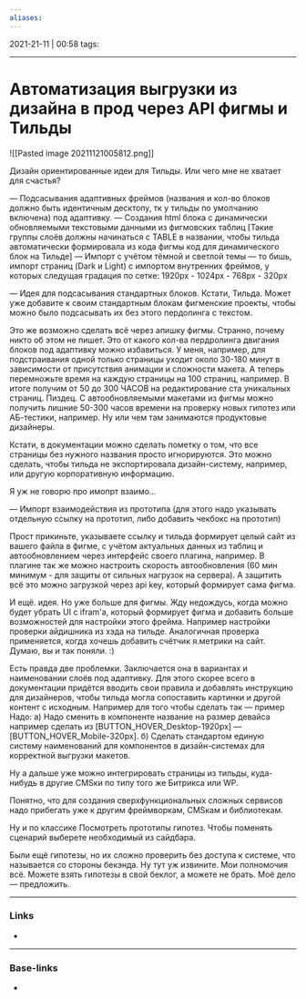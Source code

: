 ```yaml
---
aliases:
---
```

2021-21-11 | 00:58
tags: 
___

# Автоматизация выгрузки из дизайна в прод через API фигмы и Тильды

![[Pasted image 20211121005812.png]]


Дизайн ориентированные идеи для Тильды. Или чего мне не хватает для счастья?

— Подсасывания адаптивных фреймов (названия и кол-во блоков должно быть идентичным десктопу, тк у тильды по умолчанию включена) под адаптивку.
— Создания html блока с динамически обновляемыми текстовыми данными из фигмовских таблиц [Такие группы слоёв должны начинаться с TABLE в названии, чтобы тильда автоматически формировала из кода фигмы код для динамического блок на Тильде]
— Импорт с учётом тёмной и светлой темы — то бишь, импорт страниц (Dark и Light) с импортом внутренних фреймов, у которых следущая градация по сетке: 1920px - 1024px - 768px - 320px 

— Идея для подсасывания стандартных блоков. Кстати, Тильда. Может уже добавите к своим стандартным блокам фигменские проекты, чтобы можно было подсасывать их без этого пердолинга с текстом.

Это же возможно сделать всё через апишку фигмы. Странно, почему никто об этом не пишет. Это от какого кол-ва пердролинга двигания блоков под адаптивку можно избавиться. У меня, например, для подстраивания одной только страницы уходит около 30-180 минут в зависимости от присутствия анимации и сложности макета. А теперь перемножьте время на каждую страницы на 100 страниц, например. В итоге получим от 50 до 300 ЧАСОВ на редактирование ста уникальных страниц. Пиздец. С автообновляемыми макетами из фигмы можно получить лишние 50-300 часов времени на проверку новых гипотез или АБ-тестики, например. Ну или чем там занимаются продуктовые дизайнеры.

Кстати, в документации можно сделать пометку о том, что все страницы без нужного названия просто игнорируются. Это можно сделать, чтобы тильда не экспортировала дизайн-систему, например, или другую корпоративную информацию.

Я уж не говорю про имопрт взаимо...

— Импорт взаимодействия из прототипа (для этого надо указывать отдельную ссылку на прототип, либо добавить чекбокс на прототип)

Прост прикиньте, указываете ссылку и тильда формирует целый сайт из вашего файла в фигме, с учётом актуальных данных из таблиц и автообновлением через интерфейс своего плагина, например. В плагине так же можно настроить скорость автообновления (60 мин минимум - для защиты от сильных нагрузок на сервера).
А защитить всё это можно загрузкой через api key, который формирует сама фигма.

И ещё. идея. Но уже больше для фигмы. Жду недождусь, когда можно будет убрать UI с ifram'a, который формирует фигма и добавить больше возможностей для настройки этого фрейма. Например настройки проверки айдишника из хэда на тильде. Аналогичная проверка применяется, когда хочешь добавить счётчик я.метрики на сайт. Думаю, вы и так поняли. :)

Есть правда две проблемки. Заключается она в вариантах и наименовании слоёв под адаптивку. Для этого скорее всего в документации придётся вводить свои правила и добавлять инструкцию для дизайнеров, чтобы тильда могла сопоставить картинки и другой контент с исходным. Например для того чтобы сделать так — пример 
Надо:
а) Надо сменить в компоненте название на размер девайса например сделать из [BUTTON_HOVER_Desktop-1920px] — [BUTTON_HOVER_Mobile-320px]. 
б) Сделать стандартом единую систему наименований для компонентов в дизайн-системах для корректной выгрузки макетов.

Ну а дальше уже можно интегрировать страницы из тильды, куда-нибудь в другие CMSки по типу того же Битрикса или WP.

Понятно, что для создания сверхфункциональных сложных сервисов надо прибегать уже к другим фреймворкам, CMSкам и библиотекам.

Ну и по классике 
Посмотреть прототипы гипотез. Чтобы поменять сценарий выберете необходимый из сайдбара.

Были ещё гипотезы, но их сложно проверить без доступа к системе, что называется со стороны бекэнда. Ну тут уж извините. Мои полномочия всё. Можете взять гипотезы в свой беклог, а можете не брать. Моё дело — предложить.

___
### Links
- 

___
### Base-links
-

